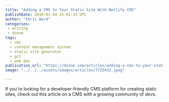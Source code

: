 ```yaml
---
title: "Adding a CMS to Your Static Site With Netlify CMS"
publishDate: 2018-01-04 15:01:33 UTC
author: "Chris Ward"
categories:
 - writing
 - dzone
tags:
  - cms
  - content management system
  - static site generator
  - git
  - web dev
publication_url: "https://dzone.com/articles/adding-a-cms-to-your-static-site-with-netlify-cms"
image: "../../../assets/images/articles/7725432.jpeg"

---
```

If you're looking for a developer-friendly CMS platform for creating static sites, check out this article on a CMS with a growing community of devs.

